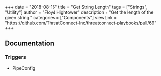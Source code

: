 +++
date = "2018-08-16"
title = "Get String Length"
tags = ["Strings", "Utility"]
author = "Floyd Hightower"
description = "Get the length of the given string."
categories = ["Components"]
viewLink = "https://github.com/ThreatConnect-Inc/threatconnect-playbooks/pull/69"
+++

## Documentation

### Triggers

- PipeConfig
